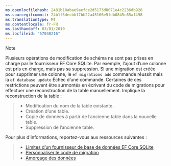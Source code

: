 ```yaml
---
ms.openlocfilehash: 2481b10abae9aefce2d5173d8071e4c2236db928
ms.sourcegitcommit: 24b1f6decbb17bb22a45166e5fdb0845c65af498
ms.translationtype: MT
ms.contentlocale: fr-FR
ms.lasthandoff: 03/01/2019
ms.locfileid: "57048216"
---
```


> [!NOTE]
> Plusieurs opérations de modification de schéma ne sont pas prises en charge par le fournisseur EF Core SQLite. Par exemple, l’ajout d’une colonne est pris en charge, mais pas sa suppression. Si une migration est créée pour supprimer une colonne, le `ef migrations add` commande réussit mais la `ef database update` Échec d’une commande. Certaines de ces restrictions peuvent être surmontés en écrivant du code de migrations pour effectuer une reconstruction de la table manuellement. Implique la reconstruction de la table :

>* Modification du nom de la table existante.
>* Création d’une table.
>* Copie de données à partir de l’ancienne table dans la nouvelle table.
>* Suppression de l’ancienne table.

Pour plus d'informations, reportez-vous aux ressources suivantes :
> * [Limites d’un fournisseur de base de données EF Core SQLite](/ef/core/providers/sqlite/limitations)
> * [Personnaliser le code de migration](/ef/core/managing-schemas/migrations/#customize-migration-code)
> * [Amorçage des données](/ef/core/modeling/data-seeding)